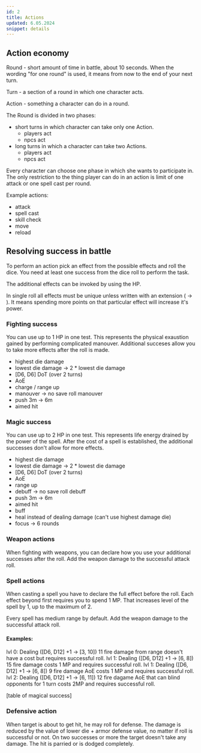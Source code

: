 ```yaml
---
id: 2
title: Actions
updated: 6.05.2024
snippet: details
---
```


## Action economy

Round - short amount of time in battle, about 10 seconds.
When the wording "for one round" is used, it means from now to the end of your next turn.

Turn - a section of a round in which one character acts.

Action - something a character can do in a round.

The Round is divided in two phases:

- short turns in which character can take only one Action.
  - players act
  - npcs act
- long turns in which a character can take two Actions.
  - players act
  - npcs act

Every character can choose one phase in which she wants to participate in. The
only restriction to the thing player can do in an action is limit of one attack
or one spell cast per round.

Example actions:

- attack
- spell cast
- skill check
- move
- reload


## Resolving success in battle
To perform an action pick an effect from the possible effects and roll the dice. 
You need at least one success from the dice roll to perform the task. 

The additional effects can be invoked by using the HP.

In single roll all effects must be unique unless written with an extension ( -> ). 
It means spending more points on that particular effect will increase it's power.

### Fighting success
You can use up to 1 HP in one test. This represents the physical exaustion gained by performing complicated manouver.
Additional succeses allow you to take more effects after the roll is made.

- highest die damage
- lowest die damage -> 2 * lowest die damage
- [D6, D6] DoT (over 2 turns)
- AoE
- charge / range up
- manouver -> no save roll manouver
- push 3m -> 6m
- aimed hit

### Magic success
You can use up to 2 HP in one test. This represents life energy drained by the power of the spell.
After the cost of a spell is established, the additional successes don't allow for more effects.

- highest die damage
- lowest die damage -> 2 * lowest die damage
- [D6, D6] DoT (over 2 turns)
- AoE
- range up
- debuff -> no save roll debuff
- push 3m -> 6m
- aimed hit
- buff
- heal instead of dealing damage (can't use highest damage die)
- focus -> 6 rounds 

### Weapon actions

When fighting with weapons, you can declare how you use your additional successes after the
roll. Add the weapon damage to the successful attack roll.

### Spell actions

When casting a spell you have to declare the full effect before the roll. 
Each effect beyond first requires you to spend 1 MP. 
That increases level of the spell by 1, up to the maximum of 2.

Every spell has medium range by default.
Add the weapon damage to the successful attack roll.

#### Examples:

lvl 0: Dealing ([D6, D12] +1 -> [3, 10]) 11 fire damage from range doesn't have a cost but requires successful roll. 
lvl 1: Dealing ([D6, D12] +1 -> [6, 8]) 15 fire damage costs 1 MP and requires successful roll.
lvl 1: Dealing ([D6, D12] +1 -> [6, 8]) 9 fire damage AoE costs 1 MP and requires successful roll.
lvl 2: Dealing ([D6, D12] +1 -> [6, 11]) 12 fire dagame AoE that can blind opponents for 1 turn costs 2MP and requires successful roll. 

[table of magical success]

### Defensive action
When target is about to get hit, he may roll for defense.
The damage is reduced by the value of lower die + armor defense value, no matter if roll is successful or not.
On two successes or more the target doesn't take any damage. The hit is parried or is dodged completely.
